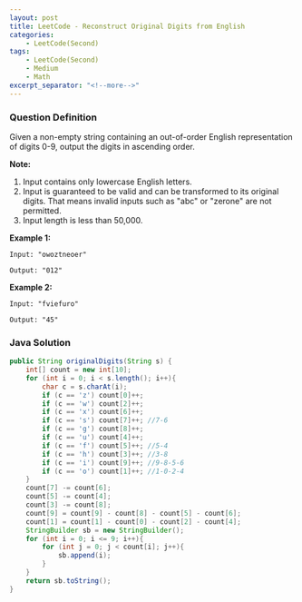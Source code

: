 ```yaml
---
layout: post
title: LeetCode - Reconstruct Original Digits from English
categories:
    - LeetCode(Second)
tags:
    - LeetCode(Second)
    - Medium
    - Math
excerpt_separator: "<!--more-->"
---
```


### Question Definition
Given a non-empty string containing an out-of-order English representation of digits 0-9, output the digits in ascending order.
<!--more-->
**Note:**
1. Input contains only lowercase English letters.
2. Input is guaranteed to be valid and can be transformed to its original digits. That means invalid inputs such as "abc" or "zerone" are not permitted.
3. Input length is less than 50,000.

**Example 1:**
```
Input: "owoztneoer"

Output: "012"
```
**Example 2:**
```
Input: "fviefuro"

Output: "45"
```
### Java Solution
```java
public String originalDigits(String s) {
    int[] count = new int[10];
    for (int i = 0; i < s.length(); i++){
        char c = s.charAt(i);
        if (c == 'z') count[0]++;
        if (c == 'w') count[2]++;
        if (c == 'x') count[6]++;
        if (c == 's') count[7]++; //7-6
        if (c == 'g') count[8]++;
        if (c == 'u') count[4]++;
        if (c == 'f') count[5]++; //5-4
        if (c == 'h') count[3]++; //3-8
        if (c == 'i') count[9]++; //9-8-5-6
        if (c == 'o') count[1]++; //1-0-2-4
    }
    count[7] -= count[6];
    count[5] -= count[4];
    count[3] -= count[8];
    count[9] = count[9] - count[8] - count[5] - count[6];
    count[1] = count[1] - count[0] - count[2] - count[4];
    StringBuilder sb = new StringBuilder();
    for (int i = 0; i <= 9; i++){
        for (int j = 0; j < count[i]; j++){
            sb.append(i);
        }
    }
    return sb.toString();
}
```